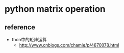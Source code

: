 # python matrix operation

## reference
+ thon中的矩阵运算
	+ http://www.cnblogs.com/chamie/p/4870078.html